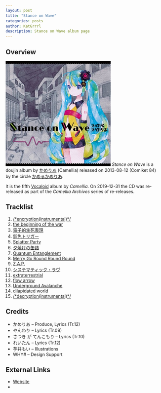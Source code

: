 ```yaml
---
layout: post
title: "Stance on Wave"
categories: posts
author: KatGrrrl
description: Stance on Wave album page
---
```


## Overview

![CTCD-006](/assets/images/CTCD-006.jpg)
*Stance on Wave* is a doujin album by [かめりあ](/_articles/camellia.md) (Camellia) released on 2013-08-12 (Comiket 84) by the circle [かめるかめりあ](#).

It is the fifth [Vocaloid](https://en.wikipedia.org/wiki/Vocaloid) album by *Camellia*. On 2019-12-31 the CD was re-released as part of the *Camellia Archives* series of re-releases.

## Tracklist

1. [/\*encryption(instrumental)\*/](#)
2. [the beginning of the war](#)
3. [電子的生死表現](#)
4. [鈍色トリガー](#)
5. [Splatter Party](#)
6. [夕焼けの缶詰](#)
7. [Quantum Entanglement](#)
8. [Merry Go Round Round Round](#)
9. [Z.A.P.](#)
10. [システマティック・ラヴ](#)
11. [extraterrestrial](#)
12. [flow arrow](#)
13. [Underground Avalanche](#)
14. [dilapidated world](#)
15. [/\*decryption(instrumental)\*/](#)

## Credits

* かめりあ – Produce, Lyrics (Tr.12)
* やんわり – Lyrics (Tr.09)
* さつき が てんこもり – Lyrics (Tr.10)
* れいたん – Lyrics (Tr.12)
* 芋井もい – Illustrations
* WHY# – Design Support

## External Links

* [Website](https://cametek.jp/stance/)
* 
